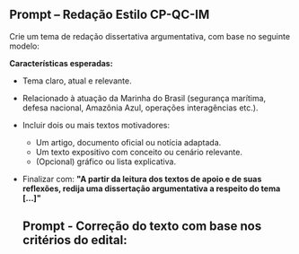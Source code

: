 ## Prompt – Redação Estilo CP-QC-IM

Crie um tema de redação dissertativa argumentativa, com base no seguinte modelo:

**Características esperadas:**

- Tema claro, atual e relevante.
- Relacionado à atuação da Marinha do Brasil (segurança marítima, defesa nacional, Amazônia Azul, operações interagências etc.).
- Incluir dois ou mais textos motivadores:
  - Um artigo, documento oficial ou notícia adaptada.
  - Um texto expositivo com conceito ou cenário relevante.
  - (Opcional) gráfico ou lista explicativa.
- Finalizar com:
  **"A partir da leitura dos textos de apoio e de suas reflexões, redija uma dissertação argumentativa a respeito do tema [...]"**

  ## Prompt - Correção do texto com base nos critérios do edital:

